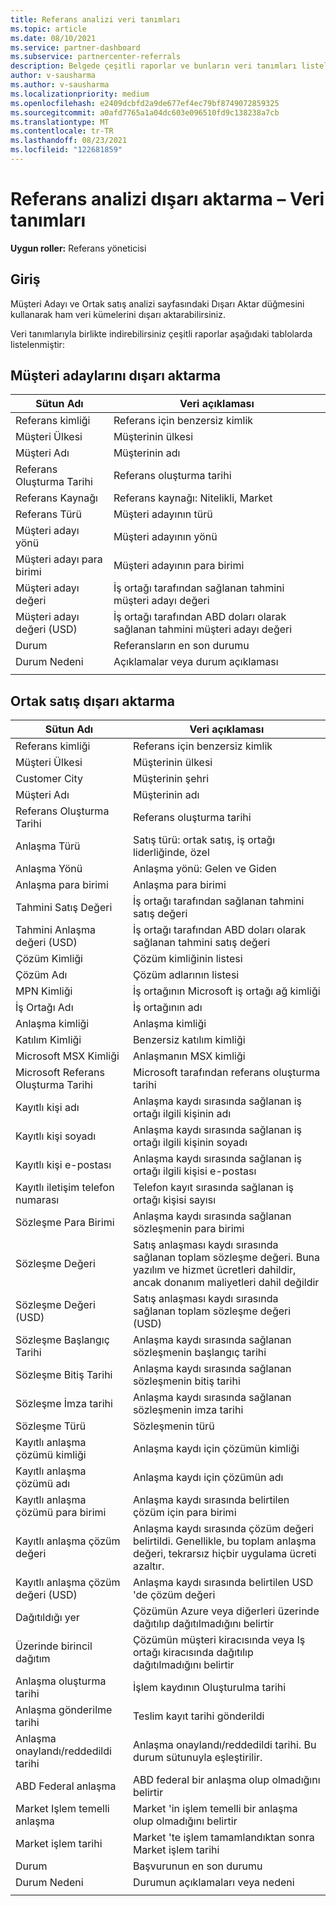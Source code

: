 ```yaml
---
title: Referans analizi veri tanımları
ms.topic: article
ms.date: 08/10/2021
ms.service: partner-dashboard
ms.subservice: partnercenter-referrals
description: Belgede çeşitli raporlar ve bunların veri tanımları listelenmiş ve bu raporları referans analizi sayfalarından indirebilirsiniz.
author: v-sausharma
ms.author: v-sausharma
ms.localizationpriority: medium
ms.openlocfilehash: e2409dcbfd2a9de677ef4ec79bf8749072859325
ms.sourcegitcommit: a0afd7765a1a04dc603e096510fd9c138238a7cb
ms.translationtype: MT
ms.contentlocale: tr-TR
ms.lasthandoff: 08/23/2021
ms.locfileid: "122681859"
---
```

# <a name="referral-analytics-export--data-definitions"></a>Referans analizi dışarı aktarma – Veri tanımları

**Uygun roller:** Referans yöneticisi

## <a name="introduction"></a>Giriş

Müşteri Adayı ve Ortak satış analizi sayfasındaki Dışarı Aktar düğmesini kullanarak ham veri kümelerini dışarı aktarabilirsiniz.

Veri tanımlarıyla birlikte indirebilirsiniz çeşitli raporlar aşağıdaki tablolarda listelenmiştir:

## <a name="leads-export"></a>Müşteri adaylarını dışarı aktarma

|   Sütun Adı |   Veri açıklaması    |
|----|----|
|   Referans kimliği |   Referans için benzersiz kimlik  |
|   Müşteri Ülkesi    |   Müşterinin ülkesi |
|   Müşteri Adı   |   Müşterinin adı    |
|   Referans Oluşturma Tarihi  |   Referans oluşturma tarihi   |
|   Referans Kaynağı |   Referans kaynağı: Nitelikli, Market  |
|   Referans Türü   |   Müşteri adayının türü    |
|   Müşteri adayı yönü  |   Müşteri adayının yönü   |
|   Müşteri adayı para birimi   |   Müşteri adayının para birimi    |
|   Müşteri adayı değeri  |   İş ortağı tarafından sağlanan tahmini müşteri adayı değeri    |
|   Müşteri adayı değeri (USD)    |   İş ortağı tarafından ABD doları olarak sağlanan tahmini müşteri adayı değeri |
|   Durum      |   Referansların en son durumu   |
|   Durum Nedeni   |   Açıklamalar veya durum açıklaması    |
|       |       |


## <a name="co-sell-export"></a>Ortak satış dışarı aktarma

|   Sütun Adı |   Veri açıklaması    |
|    ----    |    ----    |
|   Referans kimliği |   Referans için benzersiz kimlik  |
|   Müşteri Ülkesi    |   Müşterinin ülkesi |
|   Customer City   |   Müşterinin şehri    |
|   Müşteri Adı   |   Müşterinin adı    |
|   Referans Oluşturma Tarihi  |   Referans oluşturma tarihi   |
|   Anlaşma Türü   |   Satış türü: ortak satış, iş ortağı liderliğinde, özel |
|   Anlaşma Yönü  |   Anlaşma yönü: Gelen ve Giden    |
|   Anlaşma para birimi   |   Anlaşma para birimi    |
|   Tahmini Satış Değeri    |   İş ortağı tarafından sağlanan tahmini satış değeri    |
|   Tahmini Anlaşma değeri (USD)  |   İş ortağı tarafından ABD doları olarak sağlanan tahmini satış değeri |
|   Çözüm Kimliği     |   Çözüm kimliğinin listesi |
|   Çözüm Adı   |   Çözüm adlarının listesi  |
|   MPN Kimliği  |   İş ortağının Microsoft iş ortağı ağ kimliği |
|   İş Ortağı Adı    |   İş ortağının adı |
|   Anlaşma kimliği |   Anlaşma kimliği  |
|   Katılım Kimliği   |   Benzersiz katılım kimliği    |
|   Microsoft MSX Kimliği    |   Anlaşmanın MSX kimliği  |
|   Microsoft Referans Oluşturma Tarihi    |   Microsoft tarafından referans oluşturma tarihi |
|   Kayıtlı kişi adı   |   Anlaşma kaydı sırasında sağlanan iş ortağı ilgili kişinin adı |
|   Kayıtlı kişi soyadı    |   Anlaşma kaydı sırasında sağlanan iş ortağı ilgili kişinin soyadı  |
|   Kayıtlı kişi e-postası    |   Anlaşma kaydı sırasında sağlanan iş ortağı ilgili kişisi e-postası  |
|   Kayıtlı iletişim telefon numarası |   Telefon kayıt sırasında sağlanan iş ortağı kişisi sayısı   |
|   Sözleşme Para Birimi   |   Anlaşma kaydı sırasında sağlanan sözleşmenin para birimi  |
|   Sözleşme Değeri  |   Satış anlaşması kaydı sırasında sağlanan toplam sözleşme değeri. Buna yazılım ve hizmet ücretleri dahildir, ancak donanım maliyetleri dahil değildir  |
|   Sözleşme Değeri (USD)    |   Satış anlaşması kaydı sırasında sağlanan toplam sözleşme değeri (USD)   |
|   Sözleşme Başlangıç Tarihi |   Anlaşma kaydı sırasında sağlanan sözleşmenin başlangıç tarihi    |
|   Sözleşme Bitiş Tarihi   |   Anlaşma kaydı sırasında sağlanan sözleşmenin bitiş tarihi  |
|   Sözleşme İmza tarihi  |   Anlaşma kaydı sırasında sağlanan sözleşmenin imza tarihi |
|   Sözleşme Türü   |   Sözleşmenin türü    |
|   Kayıtlı anlaşma çözümü kimliği |   Anlaşma kaydı için çözümün kimliği    |
|   Kayıtlı anlaşma çözümü adı   |   Anlaşma kaydı için çözümün adı  |
|   Kayıtlı anlaşma çözümü para birimi   |   Anlaşma kaydı sırasında belirtilen çözüm için para birimi |
|   Kayıtlı anlaşma çözüm değeri  |   Anlaşma kaydı sırasında çözüm değeri belirtildi. Genellikle, bu toplam anlaşma değeri, tekrarsız hiçbir uygulama ücreti azaltır.   |
|   Kayıtlı anlaşma çözüm değeri (USD)    |   Anlaşma kaydı sırasında belirtilen USD 'de çözüm değeri |
|   Dağıtıldığı yer |   Çözümün Azure veya diğerleri üzerinde dağıtılıp dağıtılmadığını belirtir    |
|   Üzerinde birincil dağıtım   |   Çözümün müşteri kiracısında veya Iş ortağı kiracısında dağıtılıp dağıtılmadığını belirtir  |
|   Anlaşma oluşturma tarihi  |   İşlem kaydının Oluşturulma tarihi  |
|   Anlaşma gönderilme tarihi     |   Teslim kayıt tarihi gönderildi |
|   Anlaşma onaylandı/reddedildi tarihi     |   Anlaşma onaylandı/reddedildi tarihi. Bu durum sütunuyla eşleştirilir. |
|   ABD Federal anlaşma |   ABD federal bir anlaşma olup olmadığını belirtir    |
|   Market Işlem temelli anlaşma  |   Market 'in işlem temelli bir anlaşma olup olmadığını belirtir    |
|   Market işlem tarihi    |   Market 'te işlem tamamlandıktan sonra Market işlem tarihi|
|   Durum      |   Başvurunun en son durumu   |
|   Durum Nedeni   |   Durumun açıklamaları veya nedeni    |
|       |       |
